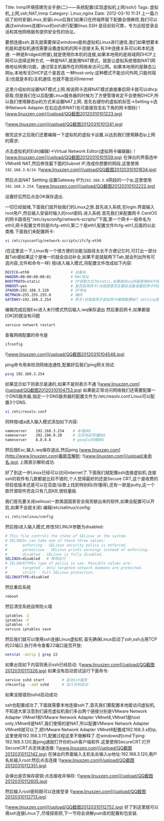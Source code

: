 Title: lnmp环境搭建完全手册(二)——系统配置(实现虚拟机上网/ssh/)
Tags: 虚拟机,上网,ssh,NAT,lnmp
Category: Linux,nginx
Date: 2012-03-10 11:31
上一篇介绍了如何安装Linux,安装Linux后我们如果只在终端界面下配置会很麻烦,我们可以通过windows连接linux的ssh进行配置linux.SSH 是目前较可靠，专为远程登录会话和其他网络服务提供安全性的协议。

要想连接ssh,首先就需要保证windows能和虚拟机Linux进行通信,我们如果想要本机能和虚拟机通信需要设置虚拟机的网卡连接关系,有3中连接关系可以和本机连通:
一种是Bridged(桥接),就是使用你本机的连接,如果本地用的是局域网DHCP上网可以选择这种方式.
一种是NAT,就是用NAT模式，就是让虚拟系统借助NAT(网络地址转换)功能，通过宿主机器所在的网络来访问公网。如果本地用的是静态公网ip,本地有无DHCP这个是首选
一种host-only:这种模式不能访问外网,只能何宿主(也就是本机)主机通信.也就不能访问Internet

这里介绍如何设置NAT模式上网.按说网卡选择NAT模式直接重启网卡就可以dhcp获取,但是我们在以后配置Linux服务器的时候为了方便管理肯定不会使用DHCP,所以我们使用静态ip的方式来设置NAT上网.
首先右键你的虚拟机标签-&gt;Setting-&gt;选中Network Adapter.在右边选中NAT(也可直接双击右下角的网卡图标)
![www.linuxzen.com](/upload/QQ截图20120310101223.jpg)

![www.linuxzen.com](/upload/QQ截图20120310101241.jpg)

做完这步之后我们还要编辑一下虚拟机的虚拟卡设置,以达到我们使用静态ip上网的需求:

点击虚拟机的Edit(编辑)-&gt;Virtual Network Editor(虚拟网卡编辑器):
![www.linuxzen.com](/upload/QQ截图20120310101559.jpg)
在弹出的界面选中VMnet8 NAT,然后修改最下面的Subnet IP,改成你想要的网段,这里使用`192.168.3.0/24`.
![www.linuxzen.com](/upload/QQ截图20120310101834.jpg)

然后点击NAT Settting:设置Gateway IP为`192.168.3.0`网段的一个ip,这里使用`192.168.3.254`.
![www.linuxzen.com](/upload/QQ截图20120310102222.jpg)

设置好后然后点击OK保存退出.

一切已经就绪,下面我们就开始我们的Linux之旅.首先进入系统,在login:界面输入root用户,然后输入安装时输入的root密码.进入系统.首先我们来配置网卡.CentOS的网卡路径在"/etc/sysconifg/network-scripts/"下面,第一个网卡一般命名为eth0,网卡配置文件则是ifcfg-eth0,第二个是eth1,配置文件ifcfg-eth1,后面的以此类推.下面我们来配置网卡:
```bash 
vi /etc/sysconfig/network-scripts/ifcfg-eth0
```
(在这里说一下,Linux有一个很方便的功能当路径太长不方便记忆时,可打出一部分敲Tab键如果这个是唯一的就会自动补全,如果不是就敲两下Tab,就会列出所有可选内容,文件和命令一样)
按i进入输入模式,将配置文件改成如下内容:
```bash 
DEVICE=eth0                   # 设备名
HWADDR=00:00:00:00:01         # MAC地址
BOOTPROTO=static              # IP获取方式为static,如果是dhcp则是使用DHCP获取
ONBOOT=yes                    # 是否启用网卡(也就是是否在重启设备或重启网卡时启动这个网卡)
IPADDR=192.168.3.120          # IP地址
NETMASK=255.255.255.0         # 掩码
GATEWAY=192.168.3.254         # 网关(也就是刚才虚拟网卡编辑器里NAT Setting里设置的网关)
```
编辑完成后按Esc进入末行模式然后输入:wq保存退出
然后重启网卡,如果都是[OK]的就没有问题
```bash 
service network restart
```
查看网络配置的命令是
```bash
ifconfig
```
![www.linuxzen.com](/upload/QQ截图20120310104548.jpg)

ping命令用来检测网络连通性,配置好后我们ping网关测试:
```bash 
ping 192.168.3.254
```
如果显示如下则表示是通的,如果不是则表示不通
![www.linuxzen.com](/upload/QQ截图20120310104753.jpg)
如果能正常访问网络我们还需要配置一个DNS服务器,指定一个DNS服务器的配置文件为:/etc/resolv.conf.Linux可以配置3个DNS.
```bash 
vi /etc/resolv.conf
```
同样按i或a进入输入模式添加如下内容:
```bash 
nameserver    192.168.3.254    # 本地DNS
nameserver    202.106.0.20     # 北京地区网通DNS
nameserver    8.8.8.8          # google的根DNS
```
然后按Esc,输入:wq保存退出,然后ping [www.linuxzen.com](http://www.linuxzen.com)看能否解析:
![www.linuxzen.com](/upload/未命名.jpg)
上图表示解析成功.

好了到这一步Linux已经可以访问internet了.下面我们就配置ssh连接虚拟机.连接ssh的软件有几款都是比较不错的,个人觉得最好的还是Secure CRT,这个是收费的但较低版本还是可以在百度/谷歌上找到特别码(你懂得),还有一款是putty,这一个款开源软件而且只有几百KB,很轻量级.

我们首先要关闭selinux(一款美国国家安全局贡献出来的软件,如果会配置可以开启,如果不会就关闭)
编辑/etc/selinux/config:
```bash 
vi /etc/selinux/config
```
然后按i进入输入模式,修改SELINUX参数为disabled:
```bash
# This file controls the state of SELinux on the system.
# SELINUX= can take one of these three values:
#       enforcing - SELinux security policy is enforced.
#       permissive - SELinux prints warnings instead of enforcing.
#       disabled - SELinux is fully disabled.
SELINUX=disabled   # 修改此行
# SELINUXTYPE= type of policy in use. Possible values are:
#       targeted - Only targeted network daemons are protected.
#       strict - Full SELinux protection.
SELINUXTYPE=disabled

```
然后重启系统
```bash 
reboot
```
然后清空系统自带防火墙
```bash 
iptables -Z
iptables -F
iptables -X
service iptables save
```
然后我们就可以使用ssh连接Linux虚拟机
首先确保Linux启动了ssh,ssh占用TCP的22端口.执行命令查看22端口是否开放:
```bash 
netstat -antlp | grep 22
```
如果出现如下内容则表示ssh已经启动:
![www.linuxzen.com](/upload/QQ截图20120310111326.jpg)
如果没有启动尝试运行下面命令:
```bash 
service sshd start        # 启动ssh服务
chkconfig --add sshd      # 加入开机启动
```
如果没报错则sshd启动成功

ssh也配置成功了,下面就需要本地连接ssh了,首先我们要配置本地能访问虚拟机,不知道大家注意到们装完虚拟机我们多出两个链接分别是VMware Network Adapter VMnet1和VMware Network Adapter VMnet8,VMnet1是host only,VMnet8是NAT,我们使用的是NAT,所以配置VMware Network Adapter VMnet8就可以了,把VMware Network Adapter VMnet8配置成192.168.3.x的ip,这里使用192.168.3.111,配置过程这里不做解释了.在windows的cmd下ping 192.168.3.120,能ping通就打开你的ssh客户端软件.这里使用SecureCRT.打开SecureCRT点击快速连接:
![www.linuxzen.com](/upload/QQ截图20120310112142.jpg)
在弹出的界面输入主机名处输入ip地址:192.168.3.120,用户名处输入root:然后点击连接
![www.linuxzen.com](/upload/QQ截图20120310112351.jpg)

会弹出是否保存密钥:点击接收并保存:
![www.linuxzen.com](/upload/QQ截图20120310112605.jpg)

然后输入root密码既可以连接登录
![www.linuxzen.com](/upload/QQ截图20120310112713.jpg)

![www.linuxzen.com](/upload/QQ截图20120310112752.jpg)
好了到这里就可以用ssh连接Linux了,尽情探索把,下一节将会讲解yum库的配置和包安装.
